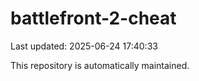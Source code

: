 # battlefront-2-cheat

Last updated: 2025-06-24 17:40:33

This repository is automatically maintained.
